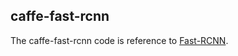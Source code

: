 ## caffe-fast-rcnn

The caffe-fast-rcnn code is reference to [Fast-RCNN](https://github.com/rbgirshick/py-faster-rcnn).
